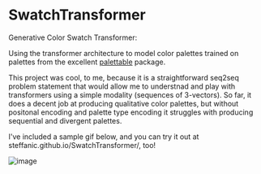 # SwatchTransformer

Generative Color Swatch Transformer:

Using the transformer architecture to model color palettes trained on palettes from the excellent [palettable](https://pypi.org/project/palettable/) package. 

This project was cool, to me, because it is a straightforward seq2seq problem statement that would allow me to understnad and play with transformers using a simple modality (sequences of 3-vectors). So far, it does a decent job at producing qualitative color palettes, but without positonal encoding and palette type encoding it struggles with producing sequential and divergent palettes.

I've included a sample gif below, and you can try it out at steffanic.github.io/SwatchTransformer/, too!

![image](https://github.com/Steffanic/SwatchTransformer/assets/38746732/4f37c0d9-ecc3-4136-83f3-ab238661c089)


